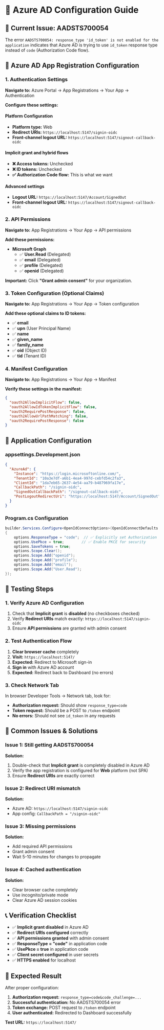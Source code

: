 # 🔧 Azure AD Configuration Guide

## 🚨 **Current Issue: AADSTS700054**

The error `AADSTS700054: response_type 'id_token' is not enabled for the application` indicates that Azure AD is trying to use `id_token` response type instead of `code` (Authorization Code flow).

## 🔧 **Azure AD App Registration Configuration**

### **1. Authentication Settings**

**Navigate to:** Azure Portal → App Registrations → Your App → Authentication

**Configure these settings:**

#### **Platform Configuration**
- **Platform type:** Web
- **Redirect URIs:** `https://localhost:5147/signin-oidc`
- **Front-channel logout URL:** `https://localhost:5147/signout-callback-oidc`

#### **Implicit grant and hybrid flows**
- **❌ Access tokens:** Unchecked
- **❌ ID tokens:** Unchecked
- **✅ Authorization Code flow:** This is what we want

#### **Advanced settings**
- **Logout URL:** `https://localhost:5147/Account/SignedOut`
- **Front-channel logout URL:** `https://localhost:5147/signout-callback-oidc`

### **2. API Permissions**

**Navigate to:** App Registrations → Your App → API permissions

**Add these permissions:**
- **Microsoft Graph**
  - ✅ **User.Read** (Delegated)
  - ✅ **email** (Delegated) 
  - ✅ **profile** (Delegated)
  - ✅ **openid** (Delegated)

**Important:** Click **"Grant admin consent"** for your organization.

### **3. Token Configuration (Optional Claims)**

**Navigate to:** App Registrations → Your App → Token configuration

**Add these optional claims to ID tokens:**
- ✅ **email**
- ✅ **upn** (User Principal Name)
- ✅ **name**
- ✅ **given_name**
- ✅ **family_name**
- ✅ **oid** (Object ID)
- ✅ **tid** (Tenant ID)

### **4. Manifest Configuration**

**Navigate to:** App Registrations → Your App → Manifest

**Verify these settings in the manifest:**
```json
{
  "oauth2AllowImplicitFlow": false,
  "oauth2AllowIdTokenImplicitFlow": false,
  "oauth2RequirePostResponse": false,
  "oauth2AllowUrlPathMatching": false,
  "oauth2RequirePostResponse": false
}
```

## 🔧 **Application Configuration**

### **appsettings.Development.json**
```json
{
  "AzureAd": {
    "Instance": "https://login.microsoftonline.com/",
    "TenantId": "10a3e7df-a6b1-4ea4-997d-cebfd54c2fa3",
    "ClientId": "1da7eb65-2637-4e54-aa79-b487969fa17e",
    "CallbackPath": "/signin-oidc",
    "SignedOutCallbackPath": "/signout-callback-oidc",
    "PostLogoutRedirectUri": "https://localhost:5147/Account/SignedOut"
  }
}
```

### **Program.cs Configuration**
```csharp
builder.Services.Configure<OpenIdConnectOptions>(OpenIdConnectDefaults.AuthenticationScheme, options =>
{
    options.ResponseType = "code";  // ✅ Explicitly set Authorization Code flow
    options.UsePkce = true;        // ✅ Enable PKCE for security
    options.SaveTokens = true;
    options.Scope.Clear();
    options.Scope.Add("openid");
    options.Scope.Add("profile");
    options.Scope.Add("email");
    options.Scope.Add("User.Read");
});
```

## 🧪 **Testing Steps**

### **1. Verify Azure AD Configuration**
1. Check that **Implicit grant** is **disabled** (no checkboxes checked)
2. Verify **Redirect URIs** match exactly: `https://localhost:5147/signin-oidc`
3. Ensure **API permissions** are granted with admin consent

### **2. Test Authentication Flow**
1. **Clear browser cache** completely
2. **Visit:** `https://localhost:5147/`
3. **Expected:** Redirect to Microsoft sign-in
4. **Sign in** with Azure AD account
5. **Expected:** Redirect back to Dashboard (no errors)

### **3. Check Network Tab**
In browser Developer Tools → Network tab, look for:
- **Authorization request:** Should show `response_type=code`
- **Token request:** Should be a POST to `/token` endpoint
- **No errors:** Should not see `id_token` in any requests

## 🚨 **Common Issues & Solutions**

### **Issue 1: Still getting AADSTS700054**
**Solution:** 
1. Double-check that **Implicit grant** is completely disabled in Azure AD
2. Verify the app registration is configured for **Web** platform (not SPA)
3. Ensure **Redirect URIs** are exactly correct

### **Issue 2: Redirect URI mismatch**
**Solution:**
- Azure AD: `https://localhost:5147/signin-oidc`
- App config: `CallbackPath = "/signin-oidc"`

### **Issue 3: Missing permissions**
**Solution:**
- Add required API permissions
- Grant admin consent
- Wait 5-10 minutes for changes to propagate

### **Issue 4: Cached authentication**
**Solution:**
- Clear browser cache completely
- Use incognito/private mode
- Clear Azure AD session cookies

## 📞 **Verification Checklist**

- ✅ **Implicit grant disabled** in Azure AD
- ✅ **Redirect URIs configured** correctly
- ✅ **API permissions granted** with admin consent
- ✅ **ResponseType = "code"** in application code
- ✅ **UsePkce = true** in application code
- ✅ **Client secret configured** in user secrets
- ✅ **HTTPS enabled** for localhost

## 🎯 **Expected Result**

After proper configuration:
1. **Authorization request:** `response_type=code&code_challenge=...`
2. **Successful authentication:** No AADSTS700054 error
3. **Token exchange:** POST request to `/token` endpoint
4. **User authenticated:** Redirected to Dashboard successfully

**Test URL:** `https://localhost:5147/`
